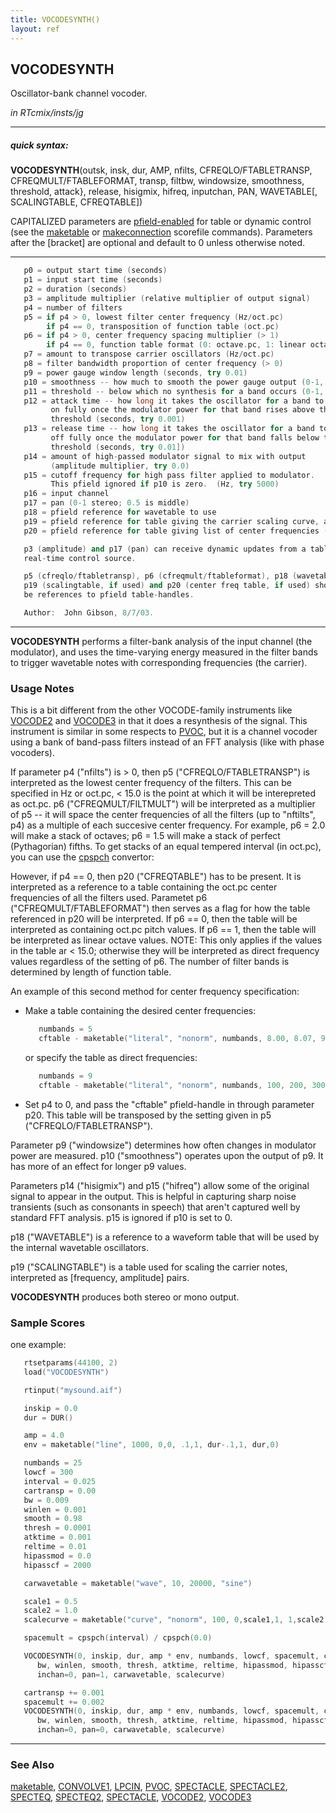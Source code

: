 ```yaml
---
title: VOCODESYNTH()
layout: ref
---
```


## VOCODESYNTH

Oscillator-bank channel vocoder.

*in RTcmix/insts/jg*  
  

-----

##### quick syntax:

**VOCODESYNTH**(outsk, insk, dur, AMP, nfilts, CFREQLO/FTABLETRANSP,
CFREQMULT/FTABLEFORMAT, transp, filtbw, windowsize, smoothness,
threshold, attack}, release, hisigmix, hifreq, inputchan, PAN,
WAVETABLE\[, SCALINGTABLE, CFREQTABLE\])

CAPITALIZED parameters are [pfield-enabled](pfield-enabled.html) for
table or dynamic control (see the
[maketable](../scorefile/maketable.html) or
[makeconnection](../scorefile/makeconnection.html) scorefile
commands). Parameters after the \[bracket\] are optional and default to
0 unless otherwise noted.

-----

  

```cpp
   p0 = output start time (seconds)
   p1 = input start time (seconds)
   p2 = duration (seconds)
   p3 = amplitude multiplier (relative multiplier of output signal)
   p4 = number of filters
   p5 = if p4 > 0, lowest filter center frequency (Hz/oct.pc)
        if p4 == 0, transposition of function table (oct.pc)
   p6 = if p4 > 0, center frequency spacing multiplier (> 1)
        if p4 == 0, function table format (0: octave.pc, 1: linear octave; Hz if > 15.0)
   p7 = amount to transpose carrier oscillators (Hz/oct.pc)
   p8 = filter bandwidth proportion of center frequency (> 0)
   p9 = power gauge window length (seconds, try 0.01)
   p10 = smoothness -- how much to smooth the power gauge output (0-1, try 0.5)
   p11 = threshold -- below which no synthesis for a band occurs (0-1, try 0.0)
   p12 = attack time -- how long it takes the oscillator for a band to turn
         on fully once the modulator power for that band rises above the
         threshold (seconds, try 0.001)
   p13 = release time -- how long it takes the oscillator for a band to turn
         off fully once the modulator power for that band falls below the
         threshold (seconds, try 0.01])
   p14 = amount of high-passed modulator signal to mix with output
         (amplitude multiplier, try 0.0)
   p15 = cutoff frequency for high pass filter applied to modulator.
         This pfield ignored if p10 is zero.  (Hz, try 5000)
   p16 = input channel
   p17 = pan (0-1 stereo; 0.5 is middle)
   p18 = pfield reference for wavetable to use
   p19 = pfield reference for table giving the carrier scaling curve, as [freq, amp] pairs
   p20 = pfield reference for table giving list of center frequencies (if p4 is zero)

   p3 (amplitude) and p17 (pan) can receive dynamic updates from a table or
   real-time control source.

   p5 (cfreqlo/ftabletransp), p6 (cfreqmult/ftableformat), p18 (wavetable),
   p19 (scalingtable, if used) and p20 (center freq table, if used) should
   be references to pfield table-handles.

   Author:  John Gibson, 8/7/03.
```

  

-----

  
**VOCODESYNTH** performs a filter-bank analysis of the input channel
(the modulator), and uses the time-varying energy measured in the filter
bands to trigger wavetable notes with corresponding frequencies (the
carrier).

### Usage Notes

This is a bit different from the other VOCODE-family instruments like
[VOCODE2](VOCODE2.html) and [VOCODE3](VOCODE3.html) in that it does a
resynthesis of the signal. This instrument is similar in some respects
to [PVOC](PVOC.html), but it is a channel vocoder using a bank of
band-pass filters instead of an FFT analysis (like with phase vocoders).

If parameter p4 ("nfilts") is \> 0, then p5 ("CFREQLO/FTABLETRANSP") is
interpreted as the lowest center frequency of the filters. This can be
specified in Hz or oct.pc, \< 15.0 is the point at which it will be
interepreted as oct.pc. p6 ("CFREQMULT/FILTMULT") will be interpreted as
a multiplier of p5 -- it will space the center frequencies of all the
filters (up to "nftilts", p4) as a multiple of each succesive center
frequency. For example, p6 = 2.0 will make a stack of octaves; p6 = 1.5
will make a stack of perfect (Pythagorian) fifths. To get stacks of an
equal tempered interval (in oct.pc), you can use the
[cpspch](../scorefile/cpspch.html) convertor:

However, if p4 == 0, then p20 ("CFREQTABLE") has to be present. It is
interpreted as a reference to a table containing the oct.pc center
frequencies of all the filters used. Parametet p6
("CFREQMULT/FTABLEFORMAT") then serves as a flag for how the table
referenced in p20 will be interpreted. If p6 == 0, then the table will
be interpreted as containing oct.pc pitch values. If p6 == 1, then the
table will be interpreted as linear octave values. NOTE: This only
applies if the values in the table ar \< 15.0; otherwise they will be
interpreted as direct frequency values regardless of the setting of p6.
The number of filter bands is determined by length of function table.

An example of this second method for center frequency specification:

  - Make a table containing the desired center frequencies:
    
    ```cpp
       numbands = 5
       cftable - maketable("literal", "nonorm", numbands, 8.00, 8.07, 9.00, 9.07, 10.02)
    ```
    
    or specify the table as direct frequencies:
    
    ```cpp
       numbands = 9
       cftable - maketable("literal", "nonorm", numbands, 100, 200, 300, 400, 500, 600, 700, 800, 900)
    ```

  - Set p4 to 0, and pass the "cftable" pfield-handle in through
    parameter p20. This table will be transposed by the setting given in
    p5 ("CFREQLO/FTABLETRANSP").

Parameter p9 ("windowsize") determines how often changes in modulator
power are measured. p10 ("smoothness") operates upon the output of p9.
It has more of an effect for longer p9 values.

Parameters p14 ("hisigmix") and p15 ("hifreq") allow some of the
original signal to appear in the output. This is helpful in capturing
sharp noise transients (such as consonants in speech) that aren't
captured well by standard FFT analysis. p15 is ignored if p10 is set to
0.

p18 ("WAVETABLE") is a reference to a waveform table that will be used
by the internal wavetable oscillators.

p19 ("SCALINGTABLE") is a table used for scaling the carrier notes,
interpreted as \[frequency, amplitude\] pairs.

**VOCODESYNTH** produces both stereo or mono output.

### Sample Scores

one example:

```cpp
   rtsetparams(44100, 2)
   load("VOCODESYNTH")

   rtinput("mysound.aif")

   inskip = 0.0
   dur = DUR()

   amp = 4.0
   env = maketable("line", 1000, 0,0, .1,1, dur-.1,1, dur,0)

   numbands = 25
   lowcf = 300
   interval = 0.025
   cartransp = 0.00
   bw = 0.009
   winlen = 0.001
   smooth = 0.98
   thresh = 0.0001
   atktime = 0.001
   reltime = 0.01
   hipassmod = 0.0
   hipasscf = 2000

   carwavetable = maketable("wave", 10, 20000, "sine")

   scale1 = 0.5
   scale2 = 1.0
   scalecurve = maketable("curve", "nonorm", 100, 0,scale1,1, 1,scale2)

   spacemult = cpspch(interval) / cpspch(0.0)

   VOCODESYNTH(0, inskip, dur, amp * env, numbands, lowcf, spacemult, cartransp,
      bw, winlen, smooth, thresh, atktime, reltime, hipassmod, hipasscf,
      inchan=0, pan=1, carwavetable, scalecurve)

   cartransp += 0.001
   spacemult += 0.002
   VOCODESYNTH(0, inskip, dur, amp * env, numbands, lowcf, spacemult, cartransp,
      bw, winlen, smooth, thresh, atktime, reltime, hipassmod, hipasscf,
      inchan=0, pan=0, carwavetable, scalecurve)
```

  

-----

### See Also

[maketable](../scorefile/maketable.html), [CONVOLVE1](CONVOLVE1.html),
[LPCIN](LPCIN.html), [PVOC](PVOC.html), [SPECTACLE](SPECTACLE.html),
[SPECTACLE2](SPECTACLE2.html), [SPECTEQ](SPECTEQ.html),
[SPECTEQ2](SPECTEQ2.html), [SPECTACLE](TVSPECTACLE.html),
[VOCODE2](VOCODE2.html), [VOCODE3](VOCODE3.html)
